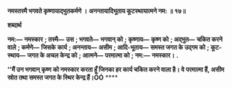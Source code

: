 **नमस्तस्मै भगवते कृष्णायाद्भुतकर्मणे ।** **अनन्तायादिभूताय कूटस्थायात्मने नम: ॥ १७॥** 

**शब्दार्थ** 

**नम:—** **नमस्कार** **; तस्मै—** **उस** **; भगवते—** **भगवान् को** **; कृष्णाय—** **कृष्ण को** **; अद्भुत—** **चकित करने वाले** **; कर्मणे—** **जिसके** **कार्य** **; अनन्ताय—** **असीम** **; आदि-भूताय—** **समस्त जगत के उद्गम को** **; कूट-स्थाय—** **जगत के अचल केन्द्र को** **; आत्मने—** **परमात्मा को** **; नम:—** **नमस्कार।** **.** 

**''मैं उन भगवान् कृष्ण को नमस्कार करता हूँ जिनका हर कार्य चकित करने वाला है। वे** **परमात्मा हैं, असीम स्रोत तथा समस्त जगत के स्थिर केन्द्र हैं।ÓÓ** **** 